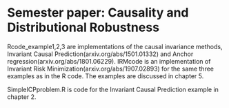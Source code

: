 ﻿# Semester paper: Causality and Distributional Robustness
 
 Rcode_example1,2,3 are implementations of the causal invariance methods, Invariant Causal Prediction(arxiv.org/abs/1501.01332) and Anchor regression(arxiv.org/abs/1801.06229). IRMcode is an implementation of Invariant Risk Minimization(arxiv.org/abs/1907.02893) for the same three examples as in the R code. The examples are discussed in chapter 5.
 
 SimpleICPproblem.R is code for the Invariant Causal Prediction example in chapter 2.
